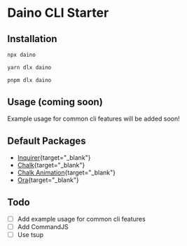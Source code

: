 # Daino CLI Starter

## Installation

```bash
npx daino

yarn dlx daino

pnpm dlx daino
```

## Usage (coming soon)

Example usage for common cli features will be added soon!

## Default Packages

- [Inquirer](https://www.npmjs.com/package/inquirer){target="_blank"}
- [Chalk](https://www.npmjs.com/package/chalk){target="_blank"}
- [Chalk Animation](https://www.npmjs.com/package/chalk-animation){target="_blank"}
- [Ora](https://www.npmjs.com/package/ora){target="_blank"}

## Todo

- [ ] Add example usage for common cli features
- [ ] Add CommandJS
- [ ] Use tsup
